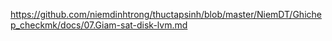 https://github.com/niemdinhtrong/thuctapsinh/blob/master/NiemDT/Ghichep_checkmk/docs/07.Giam-sat-disk-lvm.md